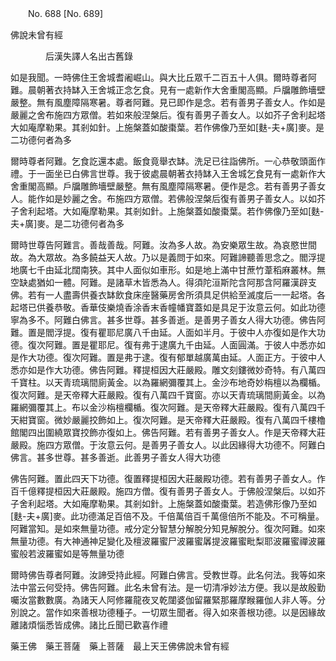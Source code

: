 ﻿　　No. 688 [No. 689]

佛說未曾有經

　　　　后漢失譯人名出古舊錄


如是我聞。一時佛住王舍城耆阇崛山。與大比丘眾千二百五十人俱。爾時尊者阿難。晨朝著衣持缽入王舍城正念乞食。見有一處新作大舍重閣高顯。戶牖雕飾墻壁嚴整。無有風塵障隔寒暑。尊者阿難。見已即作是念。若有善男子善女人。作如是嚴麗之舍布施四方眾僧。若如來般涅槃后。復有善男子善女人。以如芥子舍利起塔大如庵摩勒果。其剎如針。上施槃蓋如酸棗葉。若作佛像乃至如[麩-夫+廣]麥。是二功德何者為多

爾時尊者阿難。乞食訖還本處。飯食竟舉衣缽。洗足已往詣佛所。一心恭敬頭面作禮。于一面坐已白佛言世尊。我于彼處晨朝著衣持缽入王舍城乞食見有一處新作大舍重閣高顯。戶牖雕飾墻壁嚴整。無有風塵障隔寒暑。便作是念。若有善男子善女人。能作如是妙麗之舍。布施四方眾僧。若佛般涅槃后復有善男子善女人。以如芥子舍利起塔。大如庵摩勒果。其剎如針。上施槃蓋如酸棗葉。若作佛像乃至如[麩-夫+廣]麥。是二功德何者為多

爾時世尊告阿難言。善哉善哉。阿難。汝為多人故。為安樂眾生故。為哀愍世間故。為大眾故。為多饒益天人故。乃以是義問于如來。阿難諦聽善思念之。閻浮提地廣七千由延北闊南狹。其中人面似如車形。如是地上滿中甘蔗竹葦稻麻叢林。無空缺處猶如一體。阿難。是諸草木皆悉為人。得須陀洹斯陀含阿那含阿羅漢辟支佛。若有一人盡壽供養衣缽飲食床座醫藥房舍所須具足供給至滅度后一一起塔。各起塔已供養恭敬。香華伎樂燒香涂香末香幢幡寶蓋如是具足于汝意云何。如此功德寧為多不。阿難白佛言。甚多世尊。甚多善逝。是善男子善女人得大功德。佛告阿難。置是閻浮提。復有瞿耶尼廣八千由延。人面如半月。于彼中人亦復如是作大功德。復次阿難。置是瞿耶尼。復有弗于逮廣九千由延。人面圓滿。于彼人中悉亦如是作大功德。復次阿難。置是弗于逮。復有郁單越廣萬由延。人面正方。于彼中人悉亦如是作大功德。佛告阿難。釋提桓因大莊嚴殿。雕文刻鏤微妙奇特。有八萬四千寶柱。以天青琉璃間廁黃金。以為羅網彌覆其上。金沙布地奇妙栴檀以為欄楯。復次阿難。是天帝釋大莊嚴殿。復有八萬四千寶窗。亦以天青琉璃間廁黃金。以為羅網彌覆其上。布以金沙栴檀欄楯。復次阿難。是天帝釋大莊嚴殿。復有八萬四千天紺寶窗。微妙嚴麗挍飾如上。復次阿難。是天帝釋大莊嚴殿。復有八萬四千樓櫓館閣四出圍繞眾寶挍飾亦復如上。佛告阿難。若有善男子善女人。作是天帝釋大莊嚴殿。施四方眾僧。于汝意云何。是善男子善女人。以此因緣得大功德不。阿難白佛言。甚多世尊。甚多善逝。此善男子善女人得大功德

佛告阿難。置此四天下功德。復置釋提桓因大莊嚴殿功德。若有善男子善女人。作百千億釋提桓因大莊嚴殿。施四方僧。復有善男子善女人。于佛般涅槃后。以如芥子舍利起塔。大如庵摩勒果。其剎如針。上施槃蓋如酸棗葉。若造佛形像乃至如[麩-夫+廣]麥。此功德滿足百倍不及。千倍萬倍百千萬億倍所不能及。不可稱量。阿難當知。是如來無量功德。戒分定分智慧分解脫分知見解脫分。復次阿難。如來無量功德。有大神通神足變化及檀波羅蜜尸波羅蜜羼提波羅蜜毗梨耶波羅蜜禪波羅蜜般若波羅蜜如是等無量功德

爾時佛告尊者阿難。汝諦受持此經。阿難白佛言。受教世尊。此名何法。我等如來法中當云何受持。佛告阿難。此名未曾有法。是一切清凈妙法方便。我以是故殷勤囑汝當數數廣。為諸天人阿修羅龍夜叉乾闥婆伽留羅緊那羅摩睺羅伽人非人等。分別說之。當作如來善根功德種子。一切眾生聞者。得入如來善根功德。以是因緣故離諸煩惱悉皆成佛。諸比丘聞已歡喜作禮

藥王佛　藥王菩薩　藥上菩薩　最上天王佛佛說未曾有經
